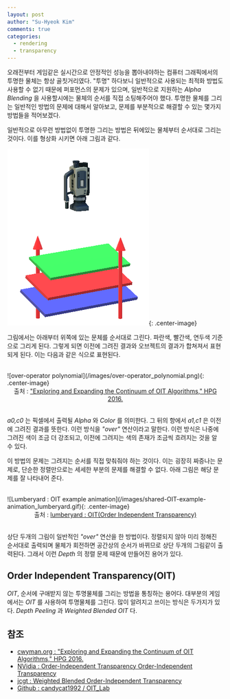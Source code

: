```yaml
---
layout: post
author: "Su-Hyeok Kim"
comments: true
categories:
  - rendering
  - transparency
---
```


오래전부터 게임같은 실시간으로 안정적인 성능을 뽑아내야하는 컴퓨터 그래픽에서의 투명한 물체는 항상 골칫거리였다. "투명" 하다보니 일반적으로 사용되는 최적화 방법도 사용할 수 없기 때문에 퍼포먼스의 문제가 있으며, 일반적으로 지원하는 _Alpha Blending_ 을 사용할시에는 물체의 순서를 직접 소팅해주어야 했다. 투명한 물체를 그리는 일반적인 방법의 문제에 대해서 알아보고, 문제를 부분적으로 해결할 수 있는 몇가지 방법들을 적어보겠다.

일반적으로 아무런 방법없이 투명한 그리는 방법은 뒤에있는 물체부터 순서대로 그리는 것이다. 이를 형상화 시키면 아래 그림과 같다.

![over operator](/images/over_operator_draw_order.png){: .center-image}

그림에서는 아래부터 위쪽에 있는 문체를 순서대로 그린다. 파란색, 빨간색, 연두색 기준으로 그리게 된다. 그렇게 되면 이전에 그려진 결과와 오브젝트의 결과가 합쳐져서 표현되게 된다. 이는 다음과 같은 식으로 표현된다.

<br/>
![over-operator polynomial](/images/over-operator_polynomial.png){: .center-image}
<center>출처 : <a href="http://cwyman.org/supplement/oitContinuum/2016_HPG_ExpandingOITContinuum.pdf">"Exploring and Expanding the Continuum of OIT Algorithms," HPG 2016.</a>
</center>
<br/>

_a0,c0_ 는 픽셀에서 출력될 _Alpha_ 와 _Color_ 를 의미한다. 그 뒤의 항에서 _a1,c1_ 은 이전에 그려진 결과를 뜻한다. 이런 방식을 _"over"_ 연산이라고 말한다. 이런 방식은 나중에 그려진 색이 조금 더 강조되고, 이전에 그려지는 색의 존재가 조금씩 흐려지는 것을 알 수 있다.

이 방법의 문제는 그려지는 순서를 직접 맞춰줘야 하는 것이다. 이는 굉장히 짜증나는 문제로, 단순한 정렬만으로는 세세한 부분의 문제를 해결할 수 없다. 아래 그림은 해당 문제를 잘 나타내어 준다.

<br/>
![Lumberyard : OIT example animation](/images/shared-OIT-example-animation_lumberyard.gif){: .center-image}
<center>출처 : <a href="https://docs.aws.amazon.com/ko_kr/lumberyard/latest/userguide/graphics-rendering-order-independent-transparency.html">lumberyard : OIT(Order Independent Transparency)</a>
</center>
<br/>

상단 두개의 그림이 일반적인 _"over"_ 연산을 한 방법이다. 정렬되지 않아 미리 정해진 순서대로 출력되며 물체가 회전하면 공간상의 순서가 바뀌므로 상단 두개의 그림같이 출력된다. 그래서 이런 _Depth_ 의 정렬 문제 때문에 만들어진 용어가 있다.

## Order Independent Transparency(OIT)

_OIT_, 순서에 구애받지 않는 투명물체를 그리는 방법을 통칭하는 용어다. 대부분의 게임에서는 _OIT_ 를 사용하여 투명물체를 그린다. 많이 알려지고 쓰이는 방식은 두가지가 있다. _Depth Peeling_ 과 _Weighted Blended OIT_ 다.

<!--
  일반적인 Alpha Blending
  Depth Peeling
  Weight blended OIT(I3D, Meyhem GDC PT)
-->

## 참조

 - [cwyman.org : "Exploring and Expanding the Continuum of OIT Algorithms," HPG 2016.](http://cwyman.org/papers.html)
 - [NVidia : Order-Independent Transparency Order-Independent Transparency](http://developer.download.nvidia.com/assets/gamedev/docs/OrderIndependentTransparency.pdf)
 - [jcgt : Weighted Blended Order-Independent Transparency](http://jcgt.org/published/0002/02/09/)
 - [Github : candycat1992 / OIT_Lab](https://github.com/candycat1992/OIT_Lab)
